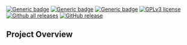[![Generic badge](https://img.shields.io/badge/Script%20Version-v1.2-Green.svg)](#) [![Generic badge](https://img.shields.io/badge/Maintained-Yes-Green.svg)](#) [![Generic badge](https://img.shields.io/badge/Minimum%20PS%20Version-3.0-Green.svg)](#) [![GPLv3 license](https://img.shields.io/badge/License-GPLv3-blue.svg)](http://perso.crans.org/besson/LICENSE.html)
 [![Github all releases](https://img.shields.io/github/downloads/HellBomb/nLog/total.svg)](https://GitHub.com/HellBomb/nLog/releases/) [![GitHub release](https://img.shields.io/github/release/HellBomb/nLog.svg)](https://GitHub.com/HellBomb/nLog/releases/)


## Project Overview


